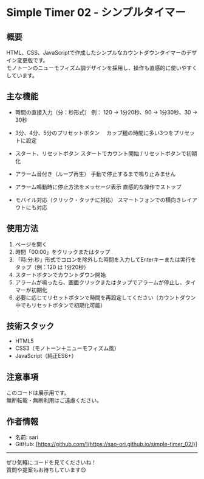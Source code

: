# Simple Timer 02 - シンプルタイマー

## 概要
HTML、CSS、JavaScriptで作成したシンプルなカウントダウンタイマーのデザイン変更版です。  
モノトーンのニューモフィズム調デザインを採用し、操作も直感的に使いやすくしています。

## 主な機能

- 時間の直接入力（分：秒形式）
  例： 120 → 1分20秒、90 → 1分30秒、30 → 30秒
  
- 3分、4分、5分のプリセットボタン
　カップ麺の時間に多い3つをプリセットに設定

- スタート、リセットボタン
  スタートでカウント開始 / リセットボタンで初期化
  
- アラーム音付き（ループ再生）
  手動で停止するまで鳴り止みません
  
- アラーム鳴動時に停止方法をメッセージ表示
  直感的な操作でストップ
  
- モバイル対応（クリック・タッチに対応）
  スマートフォンでの横向きレイアウトにも対応


## 使用方法

1. ページを開く
2. 時間「00:00」をクリックまたはタップ
3. 「時:分:秒」形式でコロンを除外した時間を入力してEnterキーまたは実行をタップ（例：120 は 1分20秒）
4. スタートボタンでカウントダウン開始
5. アラームが鳴ったら、画面クリックまたはタップでアラームが停止し、タイマーが初期化
6. 必要に応じてリセットボタンで時間を再設定してください（カウントダウン中でもリセットボタンで初期化可能）


## 技術スタック
- HTML5
- CSS3（モノトーン＋ニューモフィズム風）
- JavaScript（純正ES6+）


## 注意事項
このコードは展示用です。  
無断転載・無断利用はご遠慮ください。

## 作者情報
- 名前: sari
- GitHub: [https://github.com/](https://sao-ori.github.io/simple-timer_02/)]

---

ぜひ気軽にコードを見てくださいね！  
質問や提案もお待ちしています😊
